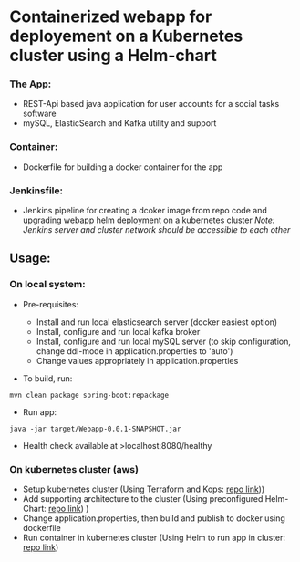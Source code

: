 # Containerized webapp for deployement on a Kubernetes cluster using a Helm-chart

### The App:

- REST-Api based java application for user accounts for a social tasks software
- mySQL, ElasticSearch and Kafka utility and support


### Container:

- Dockerfile for building a docker container for the app

### Jenkinsfile:

- Jenkins pipeline for creating a dcoker image from repo code and upgrading webapp helm deployment on a kubernetes cluster
*Note: Jenkins server and cluster network should be accessible to each other*

## Usage:

### On local system:

- Pre-requisites:
  - Install and run local elasticsearch server (docker easiest option)
  - Install, configure and run local kafka broker
  - Install, configure and run local mySQL server (to skip configuration, change ddl-mode in application.properties to 'auto')
  - Change values appropriately in application.properties

- To build, run:
```
mvn clean package spring-boot:repackage
```
- Run app:
```
java -jar target/Webapp-0.0.1-SNAPSHOT.jar
```
- Health check available at >localhost:8080/healthy

### On kubernetes cluster (aws)

- Setup kubernetes cluster (Using Terraform and Kops: [repo link](https://github.com/Bh-an/Kubernetes_cluster_terraform "Kubernetes cluster infra")))
- Add supporting architecture to the cluster (Using preconfigured Helm-Chart: [repo link](TBA "Infrastructure helmchart")) )
- Change application.properties, then build and publish to docker using dockerfile
- Run container in kubernetes cluster (Using Helm to run app in cluster: [repo link](TBA "Webapp helmchart"))
